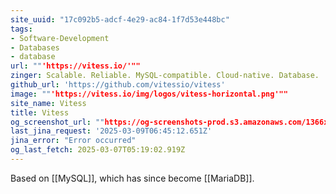 ```yaml
---
site_uuid: "17c092b5-adcf-4e29-ac84-1f7d53e448bc"
tags:
- Software-Development
- Databases
- database
url: ""'https://vitess.io/'""
zinger: Scalable. Reliable. MySQL-compatible. Cloud-native. Database.
github_url: 'https://github.com/vitessio/vitess'
image: ""'https://vitess.io/img/logos/vitess-horizontal.png'""
site_name: Vitess
title: Vitess
og_screenshot_url: ""https://og-screenshots-prod.s3.amazonaws.com/1366x768/80/false/8e913e1ef72703efb8cadd96a7d2d125fde04a323b528f73eb41c4cf936e2768.jpeg""
last_jina_request: '2025-03-09T06:45:12.651Z'
jina_error: "Error occurred"
og_last_fetch: 2025-03-07T05:19:02.919Z
---
```

Based on [[MySQL]], which has since become [[MariaDB]].


